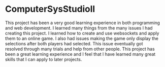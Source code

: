 # ComputerSysStudioII
This project has been a very good learning experience in both programming and web development. I learned many things from the many issues I had creating this project. I learned how to create and use websockets and apply them to an online game. I also had issues making the game only display the selections after both players had selected. This issue eventually got resolved through many trials and help from other people. This project has been a great learning experience and I feel that I have learned many great skills that I can apply to later projects.
